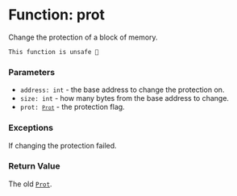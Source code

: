 # Function: prot

Change the protection of a block of memory.

```admonish danger title=""
This function is unsafe 🐉
```

### Parameters
- `address: int` - the base address to change the protection on.
- `size: int` - how many bytes from the base address to change.
- <code>prot: [`Prot`](./objects-prot.md)</code> - the protection flag.

### Exceptions
If changing the protection failed.

### Return Value
The old [`Prot`](./objects-prot.md).
